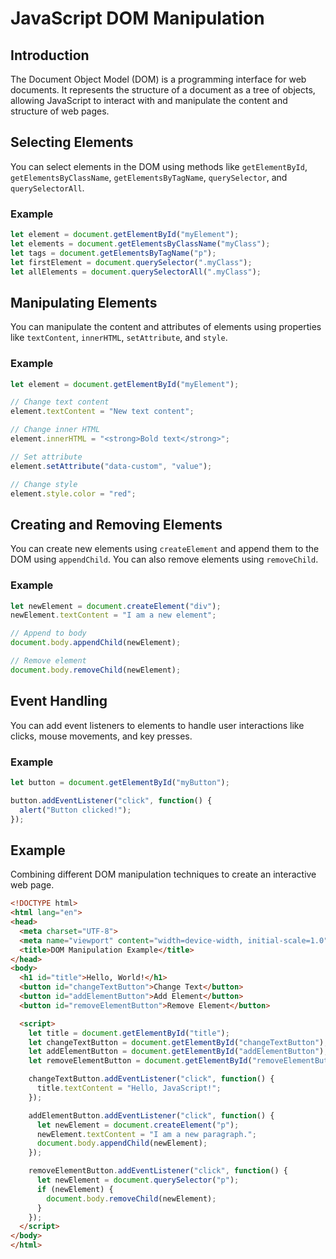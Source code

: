# JavaScript DOM Manipulation

## Introduction

The Document Object Model (DOM) is a programming interface for web documents. It represents the structure of a document as a tree of objects, allowing JavaScript to interact with and manipulate the content and structure of web pages.

## Selecting Elements

You can select elements in the DOM using methods like `getElementById`, `getElementsByClassName`, `getElementsByTagName`, `querySelector`, and `querySelectorAll`.

### Example

```javascript
let element = document.getElementById("myElement");
let elements = document.getElementsByClassName("myClass");
let tags = document.getElementsByTagName("p");
let firstElement = document.querySelector(".myClass");
let allElements = document.querySelectorAll(".myClass");
```

## Manipulating Elements

You can manipulate the content and attributes of elements using properties like `textContent`, `innerHTML`, `setAttribute`, and `style`.

### Example

```javascript
let element = document.getElementById("myElement");

// Change text content
element.textContent = "New text content";

// Change inner HTML
element.innerHTML = "<strong>Bold text</strong>";

// Set attribute
element.setAttribute("data-custom", "value");

// Change style
element.style.color = "red";
```

## Creating and Removing Elements

You can create new elements using `createElement` and append them to the DOM using `appendChild`. You can also remove elements using `removeChild`.

### Example

```javascript
let newElement = document.createElement("div");
newElement.textContent = "I am a new element";

// Append to body
document.body.appendChild(newElement);

// Remove element
document.body.removeChild(newElement);
```

## Event Handling

You can add event listeners to elements to handle user interactions like clicks, mouse movements, and key presses.

### Example

```javascript
let button = document.getElementById("myButton");

button.addEventListener("click", function() {
  alert("Button clicked!");
});
```

## Example

Combining different DOM manipulation techniques to create an interactive web page.

```html
<!DOCTYPE html>
<html lang="en">
<head>
  <meta charset="UTF-8">
  <meta name="viewport" content="width=device-width, initial-scale=1.0">
  <title>DOM Manipulation Example</title>
</head>
<body>
  <h1 id="title">Hello, World!</h1>
  <button id="changeTextButton">Change Text</button>
  <button id="addElementButton">Add Element</button>
  <button id="removeElementButton">Remove Element</button>

  <script>
    let title = document.getElementById("title");
    let changeTextButton = document.getElementById("changeTextButton");
    let addElementButton = document.getElementById("addElementButton");
    let removeElementButton = document.getElementById("removeElementButton");

    changeTextButton.addEventListener("click", function() {
      title.textContent = "Hello, JavaScript!";
    });

    addElementButton.addEventListener("click", function() {
      let newElement = document.createElement("p");
      newElement.textContent = "I am a new paragraph.";
      document.body.appendChild(newElement);
    });

    removeElementButton.addEventListener("click", function() {
      let newElement = document.querySelector("p");
      if (newElement) {
        document.body.removeChild(newElement);
      }
    });
  </script>
</body>
</html>
